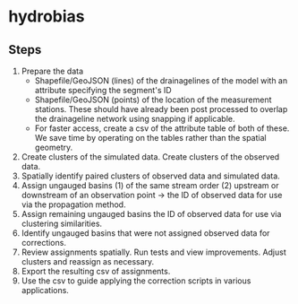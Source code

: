 # hydrobias

## Steps
1. Prepare the data
    * Shapefile/GeoJSON (lines) of the drainagelines of the model with an attribute specifying the segment's ID
    * Shapefile/GeoJSON (points) of the location of the measurement stations. These should have already been post processed to overlap the drainageline network using snapping if applicable.
    * For faster access, create a csv of the attribute table of both of these. We save time by operating on the tables rather than the spatial geometry.
2. Create clusters of the simulated data. Create clusters of the observed data.
3. Spatially identify paired clusters of observed data and simulated data.
4. Assign ungauged basins (1) of the same stream order (2) upstream or downstream of an observation point -> the ID of observed data for use via the propagation method.
5. Assign remaining ungauged basins the ID of observed data for use via clustering similarities.
6. Identify ungauged basins that were not assigned observed data for corrections.
7. Review assignments spatially. Run tests and view improvements. Adjust clusters and reassign as necessary.
8. Export the resulting csv of assignments.
9. Use the csv to guide applying the correction scripts in various applications.